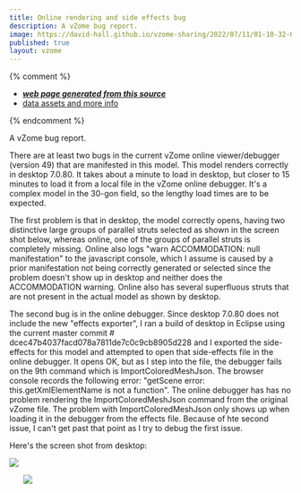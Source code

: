 ```yaml
---
title: Online rendering and side effects bug
description: A vZome bug report.
image: https://david-hall.github.io/vzome-sharing/2022/07/11/01-10-32-Online-rendering-and-side-effects-bug/Online-rendering-and-side-effects-bug.png
published: true
layout: vzome
---
```


{% comment %}
 - [***web page generated from this source***](<https://david-hall.github.io/vzome-sharing/2022/07/11/Online-rendering-and-side-effects-bug-01-10-32.html>)
 - [data assets and more info](<https://github.com/david-hall/vzome-sharing/tree/main/2022/07/11/01-10-32-Online-rendering-and-side-effects-bug/>)
 
{% endcomment %}

A vZome bug report.

There are at least two bugs in the current vZome online viewer/debugger (version 49) that are manifested in this model.
This model renders correctly in desktop 7.0.80. It takes about a minute to load in desktop, but closer to 15 minutes to load it from a local file in the vZome online debugger. It's a complex model in the 30-gon field, so the lengthy load times are to be expected.

The first problem is that in desktop, the model correctly opens, having two distinctive large groups of parallel struts selected as shown in the screen shot below, whereas online, one of the groups of parallel struts is completely missing. Online also logs "warn ACCOMMODATION: null manifestation" to the javascript console, which I assume is caused by a prior manifestation not being correctly generated or selected since the problem doesn't show up in desktop and neither does the ACCOMMODATION warning. Online also has several superfluous struts that are not present in the actual model as shown by desktop.

The second bug is in the online debugger. Since desktop 7.0.80 does not include the new "effects exporter", I ran a build of desktop in Eclipse using the current master commit # dcec47b4037facd078a7811de7c0c9cb8905d228 and I exported the side-effects for this model and attempted to open that side-effects file in the online debugger. It opens OK, but as I step into the file, the debugger fails on the 9th command which is ImportColoredMeshJson. The browser console records the following error: "getScene error: this.getXmlElementName is not a function". The online debugger has has no problem rendering the ImportColoredMeshJson command from the original vZome file. The problem with ImportColoredMeshJson only shows up when loading it in the debugger from the effects file. Because of hte second issue, I can't get past that point as I try to debug the first issue.

Here's the screen shot from desktop:

<img src="https://david-hall.github.io/vzome-sharing/2022/07/11/01-10-32-Online-rendering-and-side-effects-bug/Online-rendering-and-side-effects-bug.png" />

<vzome-viewer style="width: 87%; height: 60vh; margin: 5%"
       src="https://david-hall.github.io/vzome-sharing/2022/07/11/01-10-32-Online-rendering-and-side-effects-bug/Online-rendering-and-side-effects-bug.vZome" >
  <img src="https://david-hall.github.io/vzome-sharing/2022/07/11/01-10-32-Online-rendering-and-side-effects-bug/Online-rendering-and-side-effects-bug.png" />
</vzome-viewer>

